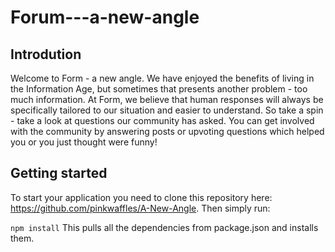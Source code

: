 # Forum---a-new-angle

## Introdution
Welcome to Form - a new angle. We have enjoyed the benefits of living in the Information Age, but sometimes that presents another problem - too much information. At Form, we believe that human responses will always be specifically tailored to our situation and easier to understand. So take a spin - take a look at questions our community has asked. You can get involved with the community by answering posts or upvoting questions which helped you or you just thought were funny!

## Getting started

To start your application you need to clone this repository here: https://github.com/pinkwaffles/A-New-Angle. Then simply run:

`npm install`
This pulls all the dependencies from package.json and installs them.
